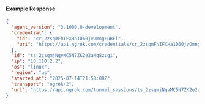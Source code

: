 <!-- Code generated for API Clients. DO NOT EDIT. -->

#### Example Response

```json
{
  "agent_version": "3.1000.0-development",
  "credential": {
    "id": "cr_2zsqmFhIFXHa1D60jvOmngFuBEl",
    "uri": "https://api.ngrok.com/credentials/cr_2zsqmFhIFXHa1D60jvOmngFuBEl"
  },
  "id": "ts_2zsqmjNqvMC5N7ZK2e2aHq8zzgi",
  "ip": "10.110.2.2",
  "os": "linux",
  "region": "us",
  "started_at": "2025-07-14T21:58:08Z",
  "transport": "ngrok/2",
  "uri": "https://api.ngrok.com/tunnel_sessions/ts_2zsqmjNqvMC5N7ZK2e2aHq8zzgi"
}
```
